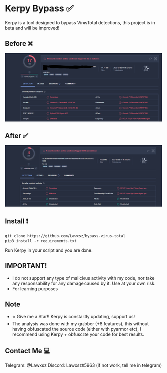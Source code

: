 # Kerpy Bypass ✅

Kerpy is a tool designed to bypass VirusTotal detections, this project is in beta and will be improved!

## Before ❌

![Captura](Captura2.PNG)

## After ✅

![Captura2](469.PNG)

## Install ❗️

```
git clone https://github.com/Lawxsz/bypass-virus-total
pip3 install -r requirements.txt
```
Run Kerpy in your script and you are done.

## IMPORTANT!
- I do not support any type of malicious activity with my code, nor take any responsability for any damage caused by it. Use at your own risk. 
- For learning purposes

## Note
- ⭐️ Give me a Star!! Kerpy is constantly updating, support us!
- The analysis was done with my grabber (+8 features), this without having obfuscated the source code (either with pyarmor etc), I recommend using Kerpy + obfuscate your code for best results.

## Contact Me 💻

Telegram: @Lawxsz
Discord: Lawxsz#5963 (if not work, tell me in telegram)
